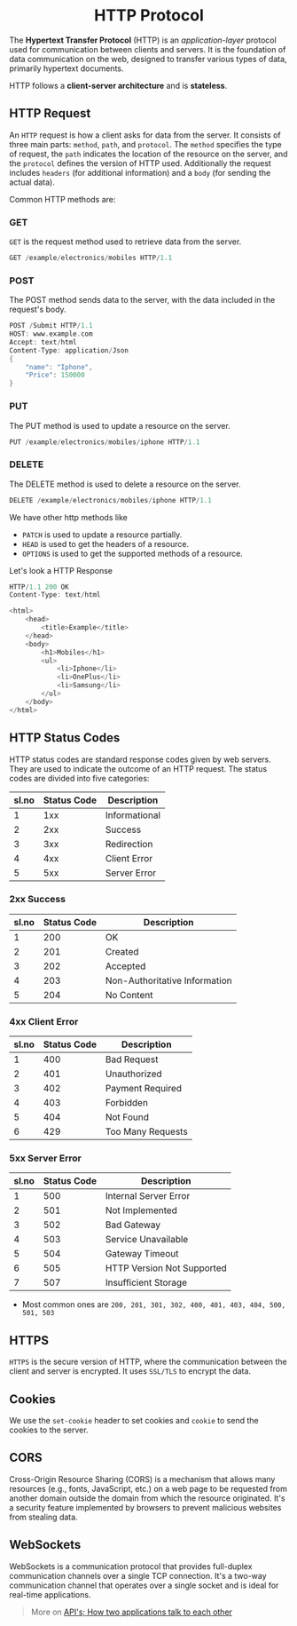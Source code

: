 <h1 align="center"> HTTP Protocol </h1>

The **Hypertext Transfer Protocol** (HTTP) is an _application-layer_ protocol used for communication between clients and servers. It is the foundation of data communication on the web, designed to transfer various types of data, primarily hypertext documents.

HTTP follows a **client-server architecture** and is **stateless**.

## HTTP Request

An `HTTP` request is how a client asks for data from the server. It consists of three main parts: `method`, `path`, and `protocol`. The `method` specifies the type of request, the `path` indicates the location of the resource on the server, and the `protocol` defines the version of HTTP used. Additionally the request includes `headers` (for additional information) and a `body` (for sending the actual data). 

Common HTTP methods are:

### GET

`GET` is the request method used to retrieve data from the server.

```h
GET /example/electronics/mobiles HTTP/1.1
```

### POST

The POST method sends data to the server, with the data included in the request's body.

```h
POST /Submit HTTP/1.1 
HOST: www.example.com
Accept: text/html
Content-Type: application/Json
{
    "name": "Iphone",
    "Price": 150000
}
```

### PUT

The PUT method is used to update a resource on the server.

```h
PUT /example/electronics/mobiles/iphone HTTP/1.1
```

### DELETE

The DELETE method is used to delete a resource on the server.

```h
DELETE /example/electronics/mobiles/iphone HTTP/1.1
```

We have other http methods like 

- `PATCH` is used to update a resource partially.
- `HEAD` is used to get the headers of a resource.
- `OPTIONS` is used to get the supported methods of a resource.

Let's look a HTTP Response

```h
HTTP/1.1 200 OK
Content-Type: text/html

<html>
    <head>
        <title>Example</title>
    </head>
    <body>
        <h1>Mobiles</h1>
        <ul>
            <li>Iphone</li>
            <li>OnePlus</li>
            <li>Samsung</li>
        </ul>
    </body>
</html>
```

## HTTP Status Codes

HTTP status codes are standard response codes given by web servers. They are used to indicate the outcome of an HTTP request. The status codes are divided into five categories:

| sl.no | Status Code | Description   |
| ----- | ----------- | ------------- |
| 1     | 1xx         | Informational |
| 2     | 2xx         | Success       |
| 3     | 3xx         | Redirection   |
| 4     | 4xx         | Client Error  |
| 5     | 5xx         | Server Error  |

### 2xx Success

| sl.no | Status Code | Description                   |
| ----- | ----------- | ----------------------------- |
| 1     | 200         | OK                            |
| 2     | 201         | Created                       |
| 3     | 202         | Accepted                      |
| 4     | 203         | Non-Authoritative Information |
| 5     | 204         | No Content                    |

### 4xx Client Error

| sl.no | Status Code | Description       |
| ----- | ----------- | ----------------- |
| 1     | 400         | Bad Request       |
| 2     | 401         | Unauthorized      |
| 3     | 402         | Payment Required  |
| 4     | 403         | Forbidden         |
| 5     | 404         | Not Found         |
| 6     | 429         | Too Many Requests |

### 5xx Server Error

| sl.no | Status Code | Description                |
| ----- | ----------- | -------------------------- |
| 1     | 500         | Internal Server Error      |
| 2     | 501         | Not Implemented            |
| 3     | 502         | Bad Gateway                |
| 4     | 503         | Service Unavailable        |
| 5     | 504         | Gateway Timeout            |
| 6     | 505         | HTTP Version Not Supported |
| 7     | 507         | Insufficient Storage       |

- Most common ones are `200, 201, 301, 302, 400, 401, 403, 404, 500, 501, 503`

## HTTPS

`HTTPS` is the secure version of HTTP, where the communication between the client and server is encrypted. It uses `SSL/TLS` to encrypt the data. 

## Cookies

We use the `set-cookie` header to set cookies and `cookie` to send the cookies to the server.

## CORS

Cross-Origin Resource Sharing (CORS) is a mechanism that allows many resources (e.g., fonts, JavaScript, etc.) on a web page to be requested from another domain outside the domain from which the resource originated. It's a security feature implemented by browsers to prevent malicious websites from stealing data. 

## WebSockets

WebSockets is a communication protocol that provides full-duplex communication channels over a single TCP connection. It's a two-way communication channel that operates over a single socket and is ideal for real-time applications. 

> More on [ API's; How two applications talk to each other](./API.md)
